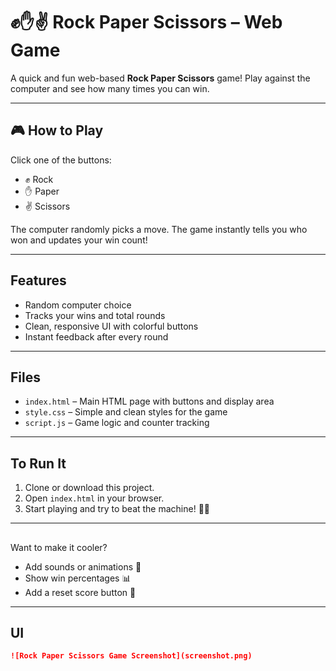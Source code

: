 # ✊✋✌️ Rock Paper Scissors – Web Game

A quick and fun web-based **Rock Paper Scissors** game! Play against the computer and see how many times you can win. 

---

## 🎮 How to Play

Click one of the buttons:

- ✊ Rock  
- ✋ Paper  
- ✌️ Scissors  

The computer randomly picks a move. The game instantly tells you who won and updates your win count!

---

## Features

- Random computer choice  
- Tracks your wins and total rounds  
- Clean, responsive UI with colorful buttons  
- Instant feedback after every round  

---

## Files

- `index.html` – Main HTML page with buttons and display area  
- `style.css` – Simple and clean styles for the game  
- `script.js` – Game logic and counter tracking  

---

## To Run It

1. Clone or download this project.  
2. Open `index.html` in your browser.  
3. Start playing and try to beat the machine! 🧠🤖  

---

## 

Want to make it cooler?

- Add sounds or animations 🎵 
- Show win percentages 📊  
- Add a reset score button 🔁  

---

## UI

```md
![Rock Paper Scissors Game Screenshot](screenshot.png)
